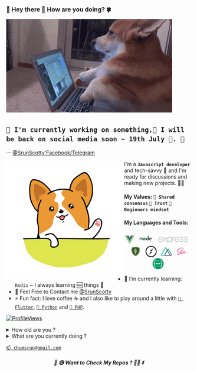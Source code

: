 ###  💖 Hey there 👋 How are you doing? 🍀
![Busy](https://github.com/ChumSrun/ChumSrun/raw/master/corgi-typing.gif)

## `📝 I'm currently working on something,🚀 I will be back on social media soon ~ 19th July 💚. 📔`
⋅⋅⋅ [@SrunScotty'Facebook/Telegram](https://www.facebook.com/srun.scotty.7)

<img align="left" src="https://github.com/ChumSrun/ChumSrun/raw/master/hello.gif"></img>

I'm a **`Javascript developer`** and tech-savvy 🤗 and I'm ready for discussions and making new projects. 🐱‍🚀

#### My Values: `🙌 Shared consensus` `💝 Trust` `🐣 Beginners mindset`

#### My Languages and Tools:
<p align='center'>
<img height="30" src="https://github.com/ChumSrun/ChumSrun/raw/master/icon/vue.png">&nbsp;&nbsp;
<img height="33" src="https://github.com/ChumSrun/ChumSrun/raw/master/icon/node.png">&nbsp;&nbsp;
<img height="29" src="https://github.com/ChumSrun/ChumSrun/raw/master/icon/expressjs.png">&nbsp;&nbsp;
<img height="30" src="https://github.com/ChumSrun/ChumSrun/raw/master/icon/mongo.png">&nbsp;&nbsp;
<img height="30" src="https://github.com/ChumSrun/ChumSrun/raw/master/icon/socketio.png">&nbsp;&nbsp;
<img height="30" src="https://github.com/ChumSrun/ChumSrun/raw/master/icon/nuxtjs.png">&nbsp;&nbsp;
<img height="30" src="https://github.com/ChumSrun/ChumSrun/raw/master/icon/sass.png">&nbsp;&nbsp;
<img height="30" src="https://github.com/ChumSrun/ChumSrun/raw/master/icon/restapi.png">
</p>

- 🌱 I’m currently learning: `Redis` ~ I always learning 🆕 things 🤣
- 💌 Feel Free to Contact me [@SrunScotty](https://www.facebook.com/srun.scotty.7)
- ⚡ Fun fact: I love coffee ☕ and I also like to play around a little with [`📱 Flutter`](https://flutter.dev/), [`🐍 Python`](https://www.python.org/) and [`🐘 PHP`](https://www.php.net/).

[![ProfileViews](https://ena75enh6x2epdq.m.pipedream.net/)](https://github.com/ChumSrun)

<details>
 <summary>How old are you ?</summary>
 
 ```javascript
 const yearBornIn = 1999;
 alert(new Date().getFullYear()-yearBornIn);
 ```
 
</details>
<details>
 <summary>What are you currently doing ?</summary>
 I'm working on few side projects while job seeking. And also taking some online courses.
</details>

[`📫 chumsrun@gmail.com`](mailto:chumsrun@gmail.com)

<h5 align="center">🔮 😅 Want to Check My Repos ? 🐱‍👤 ⏬</h5>

<!--- [comment]: # ( [![ProfileViews](https://visitor-badge.glitch.me/badge?page_id=ChumSrun.ChumSrun)](https://github.com/ChumSrun) )
[![ProfileViews](http://hits.dwyl.com/ChumSrun/ChumSrun.svg)](https://github.com/ChumSrun)
-->
